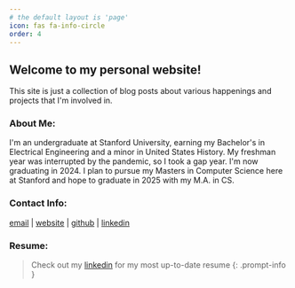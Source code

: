 ```yaml
---
# the default layout is 'page'
icon: fas fa-info-circle
order: 4
---
```


## Welcome to my personal website! 
This site is just a collection of blog posts about various happenings and projects that I'm involved in.
### About Me:
I'm an undergraduate at Stanford University, earning my Bachelor's in Electrical Engineering and a minor in United States History. My freshman year was interrupted by the pandemic, so I took a gap year. I'm now graduating in 2024.
I plan to pursue my Masters in Computer Science here at Stanford and hope to graduate in 2025 with my M.A. in CS.

### Contact Info:
[email](mailto:someone@yoursite.com) | [website](https://www.aidanchandra.com) |  [github](https://www.github.com/aidanchandra) | [linkedin](https://www.linkedin.com/in/aidan-chandra-177b12b9/)

### Resume:
> Check out my [linkedin](https://www.linkedin.com/in/aidan-chandra-177b12b9/) for my most up-to-date resume
{: .prompt-info }

